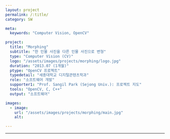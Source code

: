 ```yaml
---
layout: project
permalink: /:title/
category: SW

meta:
  keywords: "Computer Vision, OpenCV"

project:
  title: "Morphing"
  subtitle: "한 인물 사진을 다른 인물 사진으로 변형"
  type: "Computer Vision (CV)"
  logo: "/assets/images/projects/morphing/logo.jpg"
  duration: "2013.07 (1개월)"
  ptype: "OpenCV 프로젝트"
  typedetail: "세종대학교 디지털콘텐츠학과"
  role: "소프트웨어 개발"
  supporter1: "Prof. Sangil Park (Sejong Univ.): 프로젝트 지도"
  tools: "OpenCV, C, C++"
  output: "소프트웨어"

images:
  - image:
    url: "/assets/images/projects/morphing/main.jpg"
    alt:

---
```

---
<br>
